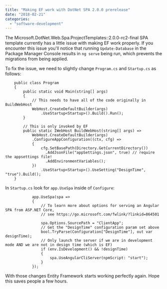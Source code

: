```yaml
---
title: "Making EF work with DotNet SPA 2.0.0 prerelease"
date: "2018-02-21"
categories: 
  - "software-development"
---
```


The Microsoft.DotNet.Web.Spa.ProjectTemplates::2.0.0-rc2-final SPA template currently has a little issue with making EF work properly. If you encounter this issue you'll notice that running `Update-Database` in the Package Manager Console results in `ng serve` being run, which prevents the migrations from being applied.

To fix the issue, we need to slightly change `Program.cs` and `Startup.cs` as follows:

```
    public class Program
    {
        public static void Main(string[] args)
        {
            // This needs to have all of the code originally in BuildWebHost
            WebHost.CreateDefaultBuilder(args)
                .UseStartup<Startup>().Build().Run();
        }

        // This is only invoked by EF
        public static IWebHost BuildWebHost(string[] args) =>
            WebHost.CreateDefaultBuilder(args)
            .ConfigureAppConfiguration((ctx, cfg) =>
            {
                cfg.SetBasePath(Directory.GetCurrentDirectory())
                  .AddJsonFile("appSettings.json", true) // require the appsettings file!
                  .AddEnvironmentVariables();
            })
                .UseStartup<Startup>().UseSetting("DesignTime", "true").Build();
    }

```

In `Startup.cs` look for `app.UseSpa` inside of `Configure`:

```
            app.UseSpa(spa =>
            {
                // To learn more about options for serving an Angular SPA from ASP.NET Core,
                // see https://go.microsoft.com/fwlink/?linkid=864501

                spa.Options.SourcePath = "ClientApp";
                // Get the "DesignTime" configuration param set above
                bool.TryParse(Configuration["DesignTime"], out var designTime);
                // Only launch the server if we are in development mode AND we are not in design time (which is EF)
                if (env.IsDevelopment() && !designTime)
                {
                    spa.UseAngularCliServer(npmScript: "start");
                }
            });
```

With those changes Entity Framework starts working perfectly again. Hope this saves people a few hours.
